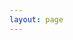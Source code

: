 ```yaml
---
layout: page
---
```

<script setup>
import {
  VPTeamPage,
  VPTeamPageTitle,
  VPTeamMembers
} from 'vitepress/theme'

const members = [
  {
    avatar: 'https://avatars.githubusercontent.com/u/144450118?v=4',
    name: "Dunamix",
    title: 'Creator | Lead Developer', 
    links: [
      { icon: 'github', link: 'https://github.com/TechWithDunamix' },
      { icon: 'twitter', link: 'https://twitter.com/mrdunamix' }
    ]
  },

  {
    avatar: 'https://avatars.githubusercontent.com/u/55154055?v=4',
    name: "Mohammed Al-Ameen",
    title: 'Developer', 
    links: [
      { icon: 'github', link: 'https://github.com/struckchure' },
      { icon: 'twitter', link: 'https://x.com/struckchure' }
    ]
  }
]
</script>

<VPTeamPage>
  <VPTeamPageTitle>
    <template #title>
      Our Team
    </template>
    <template #lead>
      The development of Nexios is driven by a passionate and growing community of developers. Below are some early contributors who’ve chosen to be featured as part of this journey.
    </template>
  </VPTeamPageTitle>
  <VPTeamMembers :members />
</VPTeamPage>
